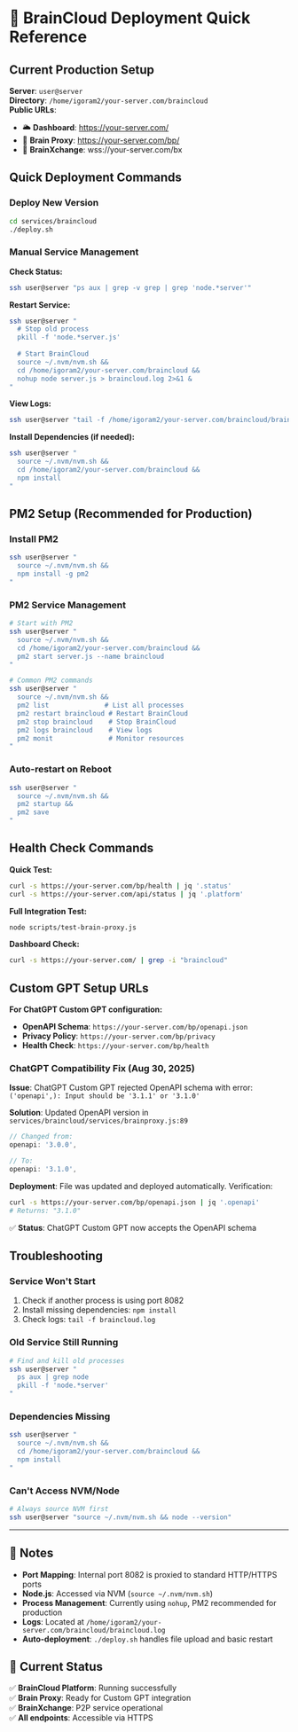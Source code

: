 # 🚀 BrainCloud Deployment Quick Reference

## Current Production Setup

**Server**: `user@server`  
**Directory**: `/home/igoram2/your-server.com/braincloud`  
**Public URLs**: 
- 🌥️ **Dashboard**: https://your-server.com/
- 🧠 **Brain Proxy**: https://your-server.com/bp/
- 🤝 **BrainXchange**: wss://your-server.com/bx

## Quick Deployment Commands

### Deploy New Version
```bash
cd services/braincloud
./deploy.sh
```

### Manual Service Management

**Check Status:**
```bash
ssh user@server "ps aux | grep -v grep | grep 'node.*server'"
```

**Restart Service:**
```bash
ssh user@server "
  # Stop old process
  pkill -f 'node.*server.js'
  
  # Start BrainCloud
  source ~/.nvm/nvm.sh && 
  cd /home/igoram2/your-server.com/braincloud && 
  nohup node server.js > braincloud.log 2>&1 &
"
```

**View Logs:**
```bash
ssh user@server "tail -f /home/igoram2/your-server.com/braincloud/braincloud.log"
```

**Install Dependencies (if needed):**
```bash
ssh user@server "
  source ~/.nvm/nvm.sh && 
  cd /home/igoram2/your-server.com/braincloud && 
  npm install
"
```

## PM2 Setup (Recommended for Production)

### Install PM2
```bash
ssh user@server "
  source ~/.nvm/nvm.sh && 
  npm install -g pm2
"
```

### PM2 Service Management
```bash
# Start with PM2
ssh user@server "
  source ~/.nvm/nvm.sh && 
  cd /home/igoram2/your-server.com/braincloud && 
  pm2 start server.js --name braincloud
"

# Common PM2 commands
ssh user@server "
  source ~/.nvm/nvm.sh && 
  pm2 list              # List all processes
  pm2 restart braincloud # Restart BrainCloud
  pm2 stop braincloud    # Stop BrainCloud
  pm2 logs braincloud    # View logs
  pm2 monit              # Monitor resources
"
```

### Auto-restart on Reboot
```bash
ssh user@server "
  source ~/.nvm/nvm.sh && 
  pm2 startup && 
  pm2 save
"
```

## Health Check Commands

**Quick Test:**
```bash
curl -s https://your-server.com/bp/health | jq '.status'
curl -s https://your-server.com/api/status | jq '.platform'
```

**Full Integration Test:**
```bash
node scripts/test-brain-proxy.js
```

**Dashboard Check:**
```bash
curl -s https://your-server.com/ | grep -i "braincloud"
```

## Custom GPT Setup URLs

**For ChatGPT Custom GPT configuration:**

- **OpenAPI Schema**: `https://your-server.com/bp/openapi.json`
- **Privacy Policy**: `https://your-server.com/bp/privacy`
- **Health Check**: `https://your-server.com/bp/health`

### ChatGPT Compatibility Fix (Aug 30, 2025)
**Issue**: ChatGPT Custom GPT rejected OpenAPI schema with error: `('openapi',): Input should be '3.1.1' or '3.1.0'`

**Solution**: Updated OpenAPI version in `services/braincloud/services/brainproxy.js:89`
```javascript
// Changed from:
openapi: '3.0.0',

// To:
openapi: '3.1.0',
```

**Deployment**: File was updated and deployed automatically. Verification:
```bash
curl -s https://your-server.com/bp/openapi.json | jq '.openapi'
# Returns: "3.1.0"
```

✅ **Status**: ChatGPT Custom GPT now accepts the OpenAPI schema

## Troubleshooting

### Service Won't Start
1. Check if another process is using port 8082
2. Install missing dependencies: `npm install`
3. Check logs: `tail -f braincloud.log`

### Old Service Still Running
```bash
# Find and kill old processes
ssh user@server "
  ps aux | grep node
  pkill -f 'node.*server'
"
```

### Dependencies Missing
```bash
ssh user@server "
  source ~/.nvm/nvm.sh && 
  cd /home/igoram2/your-server.com/braincloud && 
  npm install
"
```

### Can't Access NVM/Node
```bash
# Always source NVM first
ssh user@server "source ~/.nvm/nvm.sh && node --version"
```

---

## 📝 Notes

- **Port Mapping**: Internal port 8082 is proxied to standard HTTP/HTTPS ports
- **Node.js**: Accessed via NVM (`source ~/.nvm/nvm.sh`)
- **Process Management**: Currently using `nohup`, PM2 recommended for production
- **Logs**: Located at `/home/igoram2/your-server.com/braincloud/braincloud.log`
- **Auto-deployment**: `./deploy.sh` handles file upload and basic restart

## 🎯 Current Status

✅ **BrainCloud Platform**: Running successfully  
✅ **Brain Proxy**: Ready for Custom GPT integration  
✅ **BrainXchange**: P2P service operational  
✅ **All endpoints**: Accessible via HTTPS
